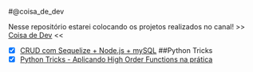 #@coisa_de_dev

Nesse repositório estarei colocando os projetos realizados no canal! >> [Coisa de Dev](https://www.youtube.com/channel/UCqiISCU7y-4g4HOw3DOFJBA) <<

- [x] [CRUD com Sequelize + Node.js + mySQL](https://github.com/igorgbr/coisa_de_dev/tree/main/projeto_sequelize)
##Python Tricks
- [x] [Python Tricks - Aplicando High Order Functions na prática](https://github.com/igorgbr/coisa_de_dev/tree/main/hof-lambda)
